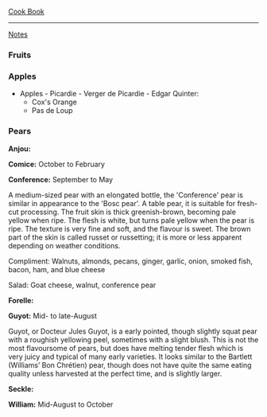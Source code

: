 [Cook Book](https://github.com/vmsmith/CookBook/blob/master/README.md)  

-----  

[Notes](https://github.com/vmsmith/CookBook/blob/master/notes.md)  

### Fruits  

### Apples  

* Apples - Picardie - Verger de Picardie - Edgar Quinter:
  * Cox's Orange  
  * Pas de Loup  

### Pears  

**Anjou:**  

**Comice:** October to February  

**Conference:** September to May  

A medium-sized pear with an elongated bottle, the 'Conference' pear is similar in appearance to the 'Bosc pear'. A table pear, it is suitable for fresh-cut processing. The fruit skin is thick greenish-brown, becoming pale yellow when ripe. The flesh is white, but turns pale yellow when the pear is ripe. The texture is very fine and soft, and the flavour is sweet. The brown part of the skin is called russet or russetting; it is more or less apparent depending on weather conditions.  

Compliment: Walnuts, almonds, pecans, ginger, garlic, onion, smoked fish, bacon, ham, and blue cheese  

Salad: Goat cheese, walnut, conference pear  

**Forelle:**

**Guyot:** Mid- to late-August  

Guyot, or Docteur Jules Guyot, is a early pointed, though slightly squat pear with a roughish yellowing peel, sometimes with a slight blush. This is not the most flavoursome of pears, but does have melting tender flesh which is very juicy and typical of many early varieties. It looks similar to the Bartlett (Williams’ Bon Chrétien) pear, though does not have quite the same eating quality unless harvested at the perfect time, and is slightly larger.

**Seckle:**  

**William:** Mid-August to October  
